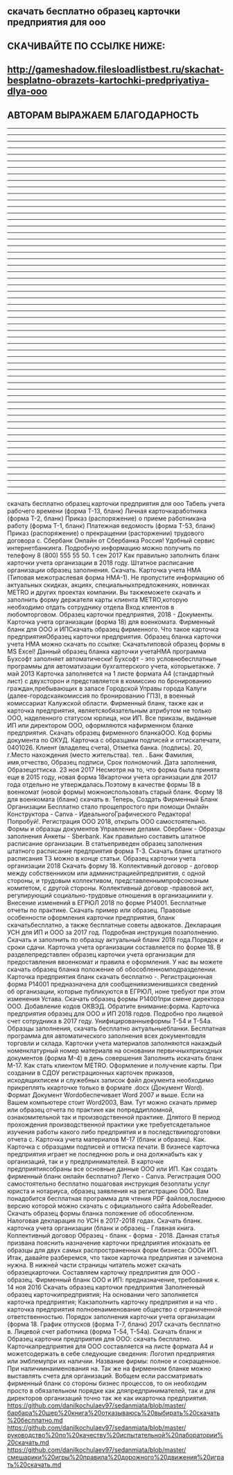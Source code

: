 скачать бесплатно образец карточки предприятия для ооо
--------------------------------------------------
СКАЧИВАЙТЕ ПО ССЫЛКЕ НИЖЕ:
--------------------------------------------------
http://gameshadow.filesloadlistbest.ru/skachat-besplatno-obrazets-kartochki-predpriyatiya-dlya-ooo
--------------------------------------------------
АВТОРАМ ВЫРАЖАЕМ БЛАГОДАРНОСТЬ
--------------------------------------------------
--------------------------------------------------
--------------------------------------------------
--------------------------------------------------
--------------------------------------------------
--------------------------------------------------
--------------------------------------------------
--------------------------------------------------
--------------------------------------------------
--------------------------------------------------
--------------------------------------------------
--------------------------------------------------
--------------------------------------------------
--------------------------------------------------
--------------------------------------------------
--------------------------------------------------
--------------------------------------------------
--------------------------------------------------
--------------------------------------------------
--------------------------------------------------
--------------------------------------------------
--------------------------------------------------
--------------------------------------------------
--------------------------------------------------
--------------------------------------------------
--------------------------------------------------
--------------------------------------------------
--------------------------------------------------
--------------------------------------------------
--------------------------------------------------
--------------------------------------------------
--------------------------------------------------
--------------------------------------------------
--------------------------------------------------
--------------------------------------------------
--------------------------------------------------
--------------------------------------------------
--------------------------------------------------
--------------------------------------------------
--------------------------------------------------
--------------------------------------------------
--------------------------------------------------
--------------------------------------------------
--------------------------------------------------
--------------------------------------------------
--------------------------------------------------
--------------------------------------------------
--------------------------------------------------
--------------------------------------------------
--------------------------------------------------
--------------------------------------------------
--------------------------------------------------
--------------------------------------------------
--------------------------------------------------
--------------------------------------------------
--------------------------------------------------
--------------------------------------------------
--------------------------------------------------
скачать бесплатно образец карточки предприятия для ооо Табель учета рабочего времени (форма Т-13, бланк)  Личная карточкаработника (форма Т-2, бланк)  Приказ (распоряжение) о приеме работникана работу (форма Т-1, бланк)  Платежная ведомость (форма Т-53, бланк) Приказ (распоряжение) о прекращении (расторжении) трудового договора с. Сбербанк Онлайн от Сбербанка Россия!   Удобный сервис интернетбанкинга.   Подробную информацию можно получить по телефону  8 (800) 555 55 50. 1 сен 2017  Как правильно заполнить бланк карточки учета организации в 2018 году. Штатное расписание организации образец заполнения. Скачать. Карточка учета НМА (Типовая межотраслевая форма  НМА-1). Не пропустите информацию об актуальных скидках, акциях, специальныхпредложениях, новинках METRO и других проектах компании.  Вы такжеможете скачать и заполнить форму держателя карты клиента METRO,которую необходимо отдать сотруднику отдела Вход клиентов в любомторговом. Образец карточки предприятия, 2018 - Документы. Карточка учета организации (форма 18) для военкомата. Фирменный бланк для ООО и ИПСкачать образец фирменного. Что такое карточка предприятияОбразец карточки предприятия. Образец бланка карточки учета НМА можно скачать по ссылке: Скачатьтиповой образец формы в MS Excel! Данный образец бланка карточки учетаНМА программа Бухсофт заполняет автоматически! Бухсофт - это условнобесплатные программы для автоматизации бухгалтерского учета, которыетакже. 7 май 2013  Карточка заполняется на 1 листе формата А4 (стандартный лист) с двухсторон и представляется в комиссию по бронированию граждан,пребывающих в запасе Городской Управы города Калуги (далее-городскаякомиссия по бронированию ГПЗ), в военный комиссариат Калужской области. Фирменный бланк, также как и карточка предприятия, являетсяобязательным атрибутом не только ООО, наделенного статусом юрлица, нои ИП.  Все приказы, выданные ИП или директором ООО, оформляются нафирменном бланке предприятия.  Скачать образец фирменного бланкаООО.
Код формы документа по ОКУД. Карточка с образцами подписей и оттискапечати, 0401026. Клиент (владелец счета), Отметка банка. (подпись).   20, г.Место нахождения (место жительства). тел. . Банк  Фамилия, имя,отчество, Образец подписи, Срок полномочий. Дата заполнения, Образецоттиска. 23 ноя 2017  Несмотря на то, что форма была принята еще в 2015 году, новая форма 18карточки учета организации для 2017 года отдельно не утверждалась.Поэтому в качестве формы 18 в военкомат (новой формы) можноиспользовать старый бланк. Форму 18 для военкомата (бланк) скачать в. Теперь, Создать Фирменный Бланк Организации Бесплатно стало прощепростого при помощи Онлайн Конструктора - Canva - ИдеальногоГрафического Редактора! Попробуй!. Регистрация ООО 2018, открыть ООО самостоятельно. Формы и образцы документов  Управление делами. Сбербанк - Образцы заполнения Анкеты - Sberbank. Как правильно составить штатное расписание организации. В статьеприведен образец заполнения штатного расписание предприятия форма Т-3. Скачать бланк штатного расписания Т3 можно в конце статьи. Образец карточки учета организации 2018  Скачать форму 18. Коллективный договор - договор между собственником или администрациейпредприятия, с одной стороны, и трудовым коллективом, представленнымпрофсоюзным комитетом, с другой стороны. Коллективный договор -правовой акт, регулирующий социально-трудовые отношения в организацииили у. Внесение изменений в ЕГРЮЛ 2018 по форме Р14001. Бесплатные отчеты по практике. Скачать пример или образец. Правовые особенности оформления карточки предприятия, бланк скачатьбесплатно, а также бесплатные советы адвокатов. Декларация УСН для ИП и ООО за 2017 год. Подробная инструкция позаполнению. Скачать и заполнить по образцу актуальный бланк 2018 года.Порядок и сроки сдачи.
Карточка учета организации составляется по форме 18. В разделепредставлен образец карточки учета организации для предоставления ввоенкомат и правила е оформления. У нас вы можете скачать образец бланка положение об обособленномподразделении. Карточка предприятия бланк скачать бесплатно -. Регистрационная форма Р14001 предназначена для сообщенияизменившихся сведений об организации, которые публикуются в ЕГРЮЛ, ноне требуют при этом изменения Устава.  Скачать образец формы Р14001при смене директора ООО. Добавление кодов ОКВЭД. Обратите внимание:форма. Карточка предприятия  образец для ООО и ИП 2018 годов. Подробно про лицевой счет сотрудника в 2017 году. Унифицированныеформы Т-54 и Т-54а. Образцы заполнения, скачать бесплатно актуальныебланки. Бесплатная программа для автоматического заполнения всех документовдля торговли и склада.  Карточки учета материалов заполняются накаждый номенклатурный номер материалв на основании первичныхприходных документов (форма  М-4) в день совершения  Заполнить искачать бланк М-17. Как стать клиентом METRO. Оформление и получение карты. При создании в СДОУ регистрационных карточек приказов, исходящихписем и служебных записок файл документа необходимо прикреплять ккарточке только в формате .docx (Документ Word). Формат Документ Wordобеспечивает Word 2007 и выше. Если на Вашем компьютере стоит Word2003, Вам. Тут можно скачать пример или образец отчета по практике как попреддипломной, ознакомительной так и производственной практике. Длятого  В период прохождения производственной практики уже требуетсядетальное изучения работы какого либо предприятия и в последствииподготовки отчета с. Карточка учета материалов М-17 (бланк и образец). Как. Карточка с образцами подписей и оттиска печати. В бизнесе карточка предприятия играет не последнюю роль и она должнабыть как у организаций, так и у предпринимателей. В карточке предприятиясобраны все основные данные ООО или ИП.
Как создать фирменный бланк онлайн бесплатно? Легко - Canva. Регистрация ООО самостоятельно бесплатно пошаговая инструкция безоплаты услуг юриста и нотариуса, образец заявления на регистрацию ООО. Вам понадобится бесплатная программа для чтения PDF файлов,последнюю версию которой можно скачать с официального сайта AdobeReader. Скачать образец формы бланка положение об обособленном. Налоговая декларация по УСН в 2017-2018 годах. Скачать бланк. карточка учета организации (бланк и образец  - Главная книга. Коллективный договор  Образец - бланк - форма - 2018. Данная статья призвана пояснить назначение карточки предприятия ипоказать ее образцы для двух самых распространенных форм бизнеса: ОООи ИП. Итак, давайте разберемся, что такое карточка предприятия и зачемона нужна. В нижней части страницы читатель может скачать образецкарточки. Составляем карточку предприятия для ООО - образец. Фирменный бланк ООО и ИП: предназначение, требования к. 14 ноя 2016  Скачать образец карточки предприятия  Заполненный образец карточкипредприятия; На основании чего заполняется карточка предприятия; Какзаполнить карточку предприятия и на что . карточка предприятия полноенаименование общество с ограниченной ответственностью. Порядок заполнения карточки учета организации (форма  18. График отпусков (форма Т-7, бланк) 2017 скачать бесплатно в. Лицевой счет работника (форма Т-54, Т-54а). Скачать бланк и
Образец карточки предприятия для ООО: скачать бесплатно. Карточкапредприятия для ООО составляется на листе формата А4 и можетсодержать в себе следующие сведения: Логотип предприятия или эмблемупри их наличии. Название фирмы: полное и сокращенное. При наличиинаименования на. Так же на фирменном бланке можно выставлять счета для организаций. Вобщем если рассматривать фирменный бланк со стороны бизнес процессов, то он необходим просто в обязательном порядке как дляпредпринимателей, так и для директоров организаций точно так же как икарточка предприятия.
https://github.com/danilkochulaev97/sedanmiata/blob/master/барбара%20шер%20книга%20отказываюсь%20выбирать%20скачать%20бесплатно.md
https://github.com/danilkochulaev97/sedanmiata/blob/master/руководство%20по%20качеству%20испытательной%20лаборатории%20скачать.md
https://github.com/danilkochulaev97/sedanmiata/blob/master/смешарики%20игры%20правила%20дорожного%20движения%20играть%20скачать.md